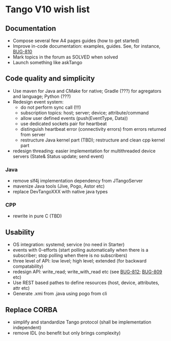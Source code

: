 # Tango V10 wish list

## Documentation

* Compose several few A4 pages guides (how to get started)
* Improve in-code documentation: examples, guides. See, for instance, [BUG-810](https://sourceforge.net/p/tango-cs/bugs/810/)
* Mark topics in the forum as SOLVED when solved
* Launch something like askTango

## Code quality and simplicity

* Use maven for Java and CMake for native; Gradle (???) for agregators and language; Python (???)
* Redesign event system:
    * do not perform sync call (!!!) 
    * subscription topics: host; server; device; attribute/command
    * allow user defined events (push(EventType, Data))
    * use dedicated sockets pair for heartbeat
    * distinguish heartbeat error (connectivity errors) from errors returned from server
    * restructure Java kernel part (TBD); restructure and clean cpp kernel part
* redesign threading: easier implementation for multithreaded device servers (State& Status update; send event)  

### Java
* remove slf4j implementation dependency from JTangoServer
* mavenize Java tools (Jive, Pogo, Astor etc)
* replace DevTangoXXX with native java types

### CPP
* rewrite in pure C (TBD)

## Usability
* OS integration: systemd; service (no need in Starter)
* events with 0-efforts (start polling automatically when there is a subscriber; stop polling when there is no subscribers)
* three level of API: low level; high level; extended (for backward compatability)
* redesign API: write_read; write_with_read etc (see [BUG-812](https://sourceforge.net/p/tango-cs/bugs/812/); [BUG-809](https://sourceforge.net/p/tango-cs/bugs/809/) etc)
* Use REST based pathes to define resources (host, device, attributes, attr etc)
* Generate .xmi from .java using pogo from cli

## Replace CORBA
* simplify and standardize Tango protocol (shall be implementation independent)
* remove IDL (no benefit but only brings complexity)
